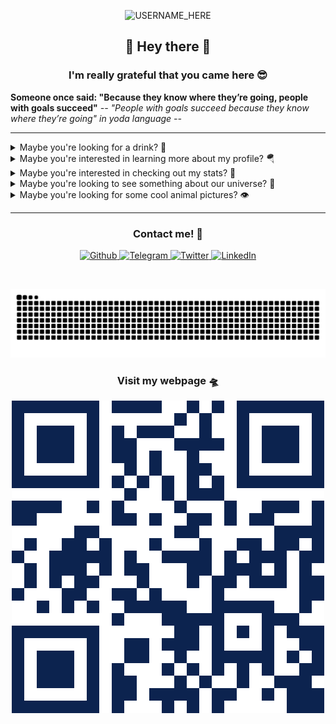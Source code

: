 <p align="center">

  <img src="https://socialify.git.ci/nclsbayona/nclsbayona/image?description=1&descriptionEditable=Come%20check%20my%20profile!&font=Bitter&pattern=Signal&theme=Dark" alt="USERNAME_HERE" width="640" height="320" />

</p>

<h2 align="center">👋 Hey there 👋</h2>

<h3 align="center">I'm really grateful that you came here 😎</h3>

<!--p  align="center">
<img src="logo.png" alt="Logo" width="480">
</p-->


<p align="center">

  <strong align="center">Someone once said: &quot;Because they know where they’re going,  people with goals succeed&quot;</strong>
  <i>-- &quot;People with goals succeed because they know where they’re going&quot; in yoda language --</i>

</p>


----

<details name="info">
<summary>Maybe you're looking for a drink? 🍹</summary>
<br />
<h4 align="center">Caribbean Boilermaker</h4>
<p align="center">

<img src="https://www.thecocktaildb.com/images/media/drink/svsxsv1454511666.jpg" alt="Drink image" />

</p>

<h5 align="center">Alcoholic - Beer</h5>

<h5 align="center">Necessary ingredients</h5>
<table align="center">
<tr>
<td>
<table frame="box" rules="cols">
    <thead>
        <tr>
            <th style="padding-left: 1em; padding-right: 1em; text-align: center">Ingredient</th>
            <th style="padding-left: 1em; padding-right: 1em; text-align: center">Measure</th>
        </tr>
    </thead>
    <tbody>
        <tr>
            <td style="padding-left: 1em; padding-right: 1em; text-align: center; vertical-align: top">Corona</td>
            <td style="padding-left: 1em; padding-right: 1em; text-align: center; vertical-align: top">1 bottle </td>
        </tr>
        <tr>
            <td style="padding-left: 1em; padding-right: 1em; text-align: center; vertical-align: top">Light rum</td>
            <td style="padding-left: 1em; padding-right: 1em; text-align: center; vertical-align: top">1 shot </td>
        </tr>
    </tbody>
</table>
</td>
</tr>
</table>



<p align="center">
Pour the Corona into an 18oz beer glass pour the rum into the beer.
</p>

----

</details>


<details name="info">
<summary>Maybe you're interested in learning more about my profile? 🪂</summary>
<br />
<h5 align="center">👀 Visitor count</h5>
<p align="center">

<img src="https://profile-counter.glitch.me/nclsbayona/count.svg"/>

</p>
<p align="center">

<img src="https://img.shields.io/github/followers/nclsbayona?color=003153&logo=github&style=for-the-badge"/>
<img src="https://img.shields.io/github/last-commit/nclsbayona/nclsbayona?color=003153&logo=github&style=for-the-badge&label=Latest%20Profile%20Commit">

</p>
<p align="center">

<img src="https://github-profile-trophy.vercel.app/?username=nclsbayona&theme=dracula&no-frame=false&margin-w=5&margin-h=5&no-bg=true&column=4">

</p>

----

</details>


<details name="info">
<summary>Maybe you're interested in checking out my stats? 🐣</summary>
<br />
<h4 align="center">General GitHub Stats 🌀</h4>

<p align="center">

<!--h5>😃 General Overview</h5-->
<img src="https://github-readme-stats.vercel.app/api?username=nclsbayona&show_icons=true&count_private=true&include_all_commits=true&locale=en&theme=tokyonight" width="260">

<!--h5>Life-Time Stats Overview 😃</h5-->
<img src="https://github-readme-streak-stats.herokuapp.com/?user=nclsbayona&theme=algolia" width="260">

</p>

<br />

<h4 align="center">🤖 Programming Languages Stats</h4>

<p align="center">

<!--h5>Most Used Languages Stats 💾</h5-->
<img src="https://github-readme-stats.vercel.app/api/top-langs/?username=nclsbayona&show_icons=true&locale=en&langs_count=5&theme=tokyonight">

</p>

<br />

<h4 align="center">⌚General Weekly-Stats</h4>
<table align="center">
<tr>
<td>
<table frame="box" rules="cols">
    <thead>
        <tr>
            <th style="padding-left: 1em; padding-right: 1em; text-align: center">Language name</th>
            <th style="padding-left: 1em; padding-right: 1em; text-align: center">Time spent</th>
        </tr>
    </thead>
    <tbody>
    </tbody>
</table>
</td>
<td>
<table frame="box" rules="cols">
    <thead>
        <tr>
            <th style="padding-left: 1em; padding-right: 1em; text-align: center">OS name</th>
            <th style="padding-left: 1em; padding-right: 1em; text-align: center">Time spent</th>
        </tr>
    </thead>
    <tbody>
    </tbody>
</table>
</td>
</tr>
</table>

----
</details>


<details name="info">
<summary>Maybe you're looking to see something about our universe? 🔭</summary>

<br />
<h4 align="center">All Sky Moon Shadow - ©️ Tunc Tezel @ 2024-04-27</h4>
<p align="center">

<img src="https://apod.nasa.gov/apod/image/2404/tse20240408h14_1024.jpg" alt="All Sky Moon Shadow image" />

</p>

<h5 align="center">If the Sun is up but the sky is dark and the horizon is bright all around, you might be standing in the Moon's shadow during a total eclipse of the Sun. In fact, the all-sky Moon shadow shown in this composited panoramic view was captured from a farm near Shirley, Arkansas, planet Earth. The exposures were made under clear skies during the April 8 total solar eclipse. For that location near the center line of the Moon's shadow track, totality lasted over 4 minutes. Along with the solar corona surrounding the silhouette of the Moon planets and stars were visible during the total eclipse phase. Easiest to see here are bright planets Venus and Jupiter, to the lower right and upper left of the eclipsed Sun.</h5>

----

</details>

<details name="info">
<summary>Maybe you're looking for some cool animal pictures? 👁️</summary>

<br />
<table align="center">
<tr>
<td>
<img src="https://cdn.animality.xyz/dog/4.png" width="180"/>
</td>
<td>
<img src="https://cdn.animality.xyz/duck/10.png" width="180"/>
</td>
<td>
<img src="https://cdn.animality.xyz/fox/5.png" width="180"/>
</td>
</tr>
<tr>
<td>
<img src="https://cdn.animality.xyz/cat/27.png" width="180"/>
</td>
<td>
<img src="https://cdn.animality.xyz/bird/4.png" width="180"/>
</td>
<td>
<img src="https://cdn.animality.xyz/panda/24.png" width="180"/>
</td>
</tr>
<tr>
<td>
<img src="https://cdn.animality.xyz/redpanda/23.png" width="180"/>
</td>
<td>
<img src="https://cdn.animality.xyz/koala/17.png" width="180"/>
</td>
<td>
<img src="https://cdn.animality.xyz/whale/12.png" width="180"/>
</td>
</tr>
<tr>
<td>
<img src="https://cdn.animality.xyz/dolphin/5.png" width="180"/>
</td>
<td>
<img src="https://cdn.animality.xyz/kangaroo/15.png" width="180"/>
</td>
<td>
<img src="https://cdn.animality.xyz/rabbit/10.png" width="180"/>
</td>
</tr>
<tr>
<td>
<img src="https://cdn.animality.xyz/lion/24.png" width="180"/>
</td>
<td>
<img src="https://cdn.animality.xyz/bear/4.png" width="180"/>
</td>
<td>
<img src="https://cdn.animality.xyz/frog/7.png" width="180"/>
</td>
</tr>
<tr>
<td>
<img src="https://cdn.animality.xyz/penguin/23.png" width="180"/>
</td>
<td>
<img src="https://cdn.animality.xyz/axolotl/10.png" width="180"/>
</td>
<td>
<img src="https://cdn.animality.xyz/capybara/10.png" width="180"/>
</td>
</tr>
<tr>
<td>
<img src="https://cdn.animality.xyz/hedgehog/10.png" width="180"/>
</td>
<td>
<img src="https://cdn.animality.xyz/turtle/5.png" width="180"/>
</td>
<td>
<img src="https://cdn.animality.xyz/narwhal/7.png" width="180"/>
</td>
</tr>
<tr>
<td>
<img src="https://cdn.animality.xyz/squirrel/8.png" width="180"/>
</td>
<td>
<img src="https://cdn.animality.xyz/fish/3.png" width="180"/>
</td>
<td>
<img src="https://cdn.animality.xyz/horse/4.png" width="180"/>
</td>
</tr>
</table>

----

</details>


----

<h3 align="center">Contact me! 📇</h3>

<p align="center">
<a href="https://github.com/nclsbayona" target="_blank">
 <img alt="Github" src="https://img.shields.io/badge/GitHub-%2312180E.svg?&style=for-the-badge&logo=Github&logoColor=white">
</a>

<a href="https://t.me/nclsbayona" target="_blank">
 <img alt="Telegram" src="https://img.shields.io/badge/-TELEGRAM-blue?&style=for-the-badge&logo=telegram&logoColor=white">
</a>

<a href="https://twitter.com/nclsbayona" target="_blank">
 <img alt="Twitter" src="https://img.shields.io/badge/twitter-%231DA1F2.svg?&style=for-the-badge&logo=twitter&logoColor=white">
</a>

<a href="https://www.linkedin.com/in/nclsbayona" target="_blank">
 <img alt="LinkedIn" src="https://img.shields.io/badge/-LINKEDIN-lightblue?&style=for-the-badge&logo=linkedin&logoColor=white">
</a>

<!-- <a href="https://instagram.com/" target="_blank">
 <img alt="Instagram" src="https://img.shields.io/badge/-INSTAGRAM-critical?&style=for-the-badge&logo=instagram&logoColor=white">
</a>

<a href="https://www.discord.com/channels/" target="_blank">
 <img alt="Discord" src="https://img.shields.io/badge/-DISCORD-darkblue?&style=for-the-badge&logo=discord&logoColor=white">
</a> !-->


</p>

<br />


<p align="center">

<img src="https://raw.githubusercontent.com/nclsbayona/Daily.dev-devcard-books/output/github-contribution-grid-snake-sissa.svg">

</p>


<h3 align="center">Visit my webpage 🛸</h3>
<p align="center"><a href="https://nclsbayona.github.io" target="_blank">
 <img src="QR.png">
</a></p>

</p>

